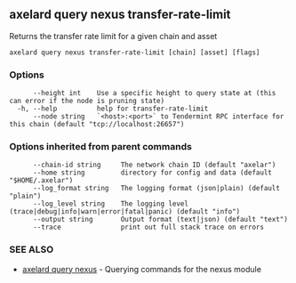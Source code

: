 ## axelard query nexus transfer-rate-limit

Returns the transfer rate limit for a given chain and asset

```
axelard query nexus transfer-rate-limit [chain] [asset] [flags]
```

### Options

```
      --height int    Use a specific height to query state at (this can error if the node is pruning state)
  -h, --help          help for transfer-rate-limit
      --node string   `<host>:<port>` to Tendermint RPC interface for this chain (default "tcp://localhost:26657")
```

### Options inherited from parent commands

```
      --chain-id string     The network chain ID (default "axelar")
      --home string         directory for config and data (default "$HOME/.axelar")
      --log_format string   The logging format (json|plain) (default "plain")
      --log_level string    The logging level (trace|debug|info|warn|error|fatal|panic) (default "info")
      --output string       Output format (text|json) (default "text")
      --trace               print out full stack trace on errors
```

### SEE ALSO

- [axelard query nexus](/cli-docs/v0_31_2/axelard_query_nexus) - Querying commands for the nexus module
